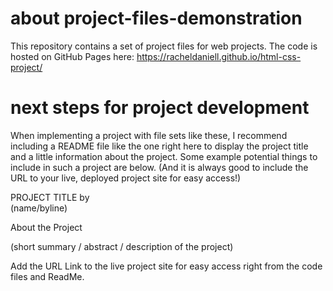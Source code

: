 # about project-files-demonstration
 This repository contains a set of project files for web projects.
 The code is hosted on GitHub Pages here: 
 https://racheldaniell.github.io/html-css-project/

# next steps for project development
When implementing a project with file sets like these, I recommend including a README file like the one right here to display the project title and a little information about the project. Some example potential things to include in such a project are below. (And it is always good to include the URL to your live, deployed project site for easy access!)

PROJECT TITLE
by  
(name/byline)

About the Project

(short summary / abstract / description of the project)

Add the URL Link to the live project site</a> for easy access right from the code files and ReadMe.

